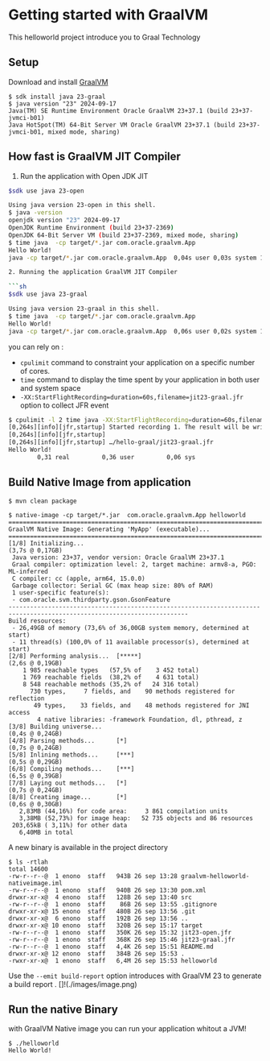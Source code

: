# Getting started with GraalVM 

This helloworld project introduce you to Graal Technology 


## Setup 

Download and install [GraalVM](oracle.com/graalvm) 
```
$ sdk install java 23-graal
$ java version "23" 2024-09-17
Java(TM) SE Runtime Environment Oracle GraalVM 23+37.1 (build 23+37-jvmci-b01)
Java HotSpot(TM) 64-Bit Server VM Oracle GraalVM 23+37.1 (build 23+37-jvmci-b01, mixed mode, sharing)
```

## How fast is GraalVM JIT Compiler 

1. Run the application with Open JDK JIT 

```sh
$sdk use java 23-open

Using java version 23-open in this shell.
$ java -version
openjdk version "23" 2024-09-17
OpenJDK Runtime Environment (build 23+37-2369)
OpenJDK 64-Bit Server VM (build 23+37-2369, mixed mode, sharing)
$ time java  -cp target/*.jar com.oracle.graalvm.App
Hello World!
java -cp target/*.jar com.oracle.graalvm.App  0,04s user 0,03s system 14% cpu 0,444 total

2. Running the application GraalVM JIT Compiler 

```sh 
$sdk use java 23-graal

Using java version 23-graal in this shell.
$ time java  -cp target/*.jar com.oracle.graalvm.App
Hello World!
java -cp target/*.jar com.oracle.graalvm.App  0,06s user 0,02s system 125% cpu 0,067 total
```

you can rely on :
* `cpulimit` command to constraint your application on a specific number of cores.
* `time` command to display the time spent by your application in both user and system space 
*  `-XX:StartFlightRecording=duration=60s,filename=jit23-graal.jfr` option to collect JFR event 

```sh 
$ cpulimit -l 2 time java -XX:StartFlightRecording=duration=60s,filename=jit23-graal.jfr -cp target/*.jar com.oracle.graalvm.App
[0,264s][info][jfr,startup] Started recording 1. The result will be written to:
[0,264s][info][jfr,startup]
[0,264s][info][jfr,startup] …/hello-graal/jit23-graal.jfr
Hello World!
        0,31 real         0,36 user         0,06 sys

```



## Build  Native Image from application 
``$ mvn clean package 
``

``` 
$ native-image -cp target/*.jar  com.oracle.graalvm.App helloworld
=======================================================================================================================
GraalVM Native Image: Generating 'MyApp' (executable)...
========================================================================================================================
[1/8] Initializing...                                                                                    (3,7s @ 0,17GB)
 Java version: 23+37, vendor version: Oracle GraalVM 23+37.1
 Graal compiler: optimization level: 2, target machine: armv8-a, PGO: ML-inferred
 C compiler: cc (apple, arm64, 15.0.0)
 Garbage collector: Serial GC (max heap size: 80% of RAM)
 1 user-specific feature(s):
 - com.oracle.svm.thirdparty.gson.GsonFeature
------------------------------------------------------------------------------------------------------------------------
Build resources:
 - 26,49GB of memory (73,6% of 36,00GB system memory, determined at start)
 - 11 thread(s) (100,0% of 11 available processor(s), determined at start)
[2/8] Performing analysis...  [*****]                                                                    (2,6s @ 0,19GB)
    1 985 reachable types   (57,5% of    3 452 total)
    1 769 reachable fields  (38,2% of    4 631 total)
    8 548 reachable methods (35,2% of   24 316 total)
      730 types,     7 fields, and    90 methods registered for reflection
       49 types,    33 fields, and    48 methods registered for JNI access
        4 native libraries: -framework Foundation, dl, pthread, z
[3/8] Building universe...                                                                               (0,4s @ 0,24GB)
[4/8] Parsing methods...      [*]                                                                        (0,7s @ 0,24GB)
[5/8] Inlining methods...     [***]                                                                      (0,5s @ 0,29GB)
[6/8] Compiling methods...    [***]                                                                      (6,5s @ 0,39GB)
[7/8] Laying out methods...   [*]                                                                        (0,7s @ 0,24GB)
[8/8] Creating image...       [*]                                                                        (0,6s @ 0,30GB)
   2,83MB (44,16%) for code area:     3 861 compilation units
   3,38MB (52,73%) for image heap:   52 735 objects and 86 resources
 203,65kB ( 3,11%) for other data
   6,40MB in total
```
A new binary is available in the project directory 
```sg
$ ls -rtlah
total 14600
-rw-r--r--@  1 enono  staff   943B 26 sep 13:28 graalvm-helloworld-nativeimage.iml
-rw-r--r--@  1 enono  staff   940B 26 sep 13:30 pom.xml
drwxr-xr-x@  4 enono  staff   128B 26 sep 13:40 src
-rw-r--r--@  1 enono  staff    86B 26 sep 13:55 .gitignore
drwxr-xr-x@ 15 enono  staff   480B 26 sep 13:56 .git
drwxr-xr-x@  6 enono  staff   192B 26 sep 13:56 ..
drwxr-xr-x@ 10 enono  staff   320B 26 sep 15:17 target
-rw-r--r--@  1 enono  staff   350K 26 sep 15:32 jit23-open.jfr
-rw-r--r--@  1 enono  staff   368K 26 sep 15:46 jit23-graal.jfr
-rw-r--r--@  1 enono  staff   4,4K 26 sep 15:51 README.md
drwxr-xr-x@ 12 enono  staff   384B 26 sep 15:53 .
-rwxr-xr-x@  1 enono  staff   6,4M 26 sep 15:53 helloworld
```

Use the `--emit build-report` option introduces with GraalVM 23 to generate a build report .
[]!(./images/image.png)

## Run the native Binary 
with GraalVM Native image you can run your application whitout a JVM!
 
```shell 
$ ./helloworld 
Hello World!
```



